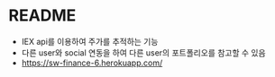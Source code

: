 # README
* IEX api를 이용하여 주가를 추적하는 기능
* 다른 user와 social 연동을 하여 다른 user의 포트폴리오를 참고할 수 있음
* https://sw-finance-6.herokuapp.com/